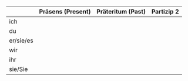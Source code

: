 |           | Präsens (Present) | Präteritum (Past) | Partizip 2 |
| :-------- | ----------------- | ----------------- | ---------- |
| ich       |                   |                   |            |
| du        |                   |                   |            |
| er/sie/es |                   |                   |            |
| wir       |                   |                   |            |
| ihr       |                   |                   |            |
| sie/Sie   |                   |                   |            |



